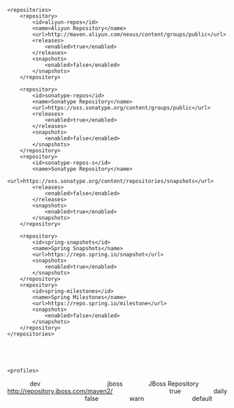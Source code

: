 <!--
 * @Author: wjn
 * @Date: 2020-02-11 21:06:08
 * @LastEditors: wjn
 * @LastEditTime: 2020-07-20 09:11:16
--> 
    <repositories>
        <repository>
            <id>aliyun-repos</id>
            <name>Aliyun Repository</name>
            <url>http://maven.aliyun.com/nexus/content/groups/public</url>
            <releases>
                <enabled>true</enabled>
            </releases>
            <snapshots>
                <enabled>false</enabled>
            </snapshots>
        </repository>

        <repository>
            <id>sonatype-repos</id>
            <name>Sonatype Repository</name>
            <url>https://oss.sonatype.org/content/groups/public</url>
            <releases>
                <enabled>true</enabled>
            </releases>
            <snapshots>
                <enabled>false</enabled>
            </snapshots>
        </repository>
        <repository>
            <id>sonatype-repos-s</id>
            <name>Sonatype Repository</name>
            <url>https://oss.sonatype.org/content/repositories/snapshots</url>
            <releases>
                <enabled>false</enabled>
            </releases>
            <snapshots>
                <enabled>true</enabled>
            </snapshots>
        </repository>

        <repository>
            <id>spring-snapshots</id>
            <name>Spring Snapshots</name>
            <url>https://repo.spring.io/snapshot</url>
            <snapshots>
                <enabled>true</enabled>
            </snapshots>
        </repository>
        <repository>
            <id>spring-milestones</id>
            <name>Spring Milestones</name>
            <url>https://repo.spring.io/milestone</url>
            <snapshots>
                <enabled>false</enabled>
            </snapshots>
        </repository>
    </repositories>





    <profiles>  
    <profile>  
      <id>dev</id>  
      <!-- 配置远程仓库 -->
      <repositories>
          <repository>
              <id>jboss</id>
              <name>JBoss Repository</name>
              <url>http://repository.jboss.com/maven2/</url>
              <releases>
                  <enabled>true</enabled>
                  <updatePolicy>daily</updatePolicy>
             </releases>
             <snapshots>
                 <enabled>false</enabled>
                 <checksumPolicy>warn</checksumPolicy>
             </snapshots>
             <layout>default</layout>
         </repository>
     </repositories>
    </profile>  
  </profiles>  